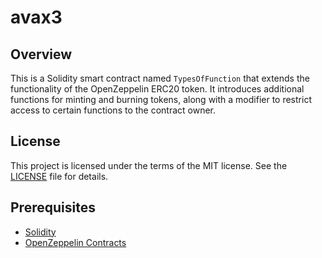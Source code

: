 # avax3
## Overview

This is a Solidity smart contract named `TypesOfFunction` that extends the functionality of the OpenZeppelin ERC20 token. It introduces additional functions for minting and burning tokens, along with a modifier to restrict access to certain functions to the contract owner.

## License

This project is licensed under the terms of the MIT license. See the [LICENSE](LICENSE) file for details.

## Prerequisites

- [Solidity](https://docs.soliditylang.org/en/latest/)
- [OpenZeppelin Contracts](https://docs.openzeppelin.com/contracts/4.x/)

